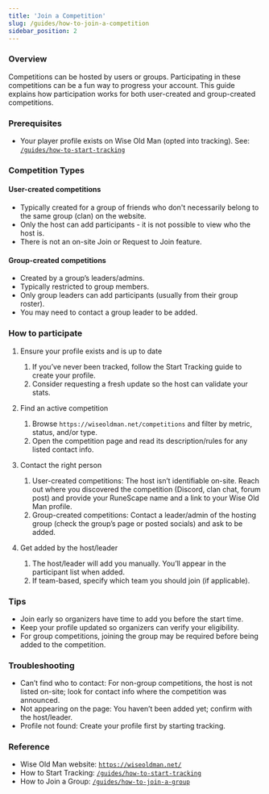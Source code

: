 ```yaml
---
title: 'Join a Competition'
slug: /guides/how-to-join-a-competition
sidebar_position: 2
---
```


### Overview
Competitions can be hosted by users or groups. Participating in these competitions can be a fun way to progress your account. This guide explains how participation works for both user-created and group-created competitions.

### Prerequisites
- Your player profile exists on Wise Old Man (opted into tracking). See: [`/guides/how-to-start-tracking`](/guides/how-to-start-tracking)

### Competition Types

#### User-created competitions
- Typically created for a group of friends who don't necessarily belong to the same group (clan) on the website.
- Only the host can add participants - it is not possible to view who the host is.
- There is not an on-site Join or Request to Join feature.

#### Group-created competitions
- Created by a group’s leaders/admins.
- Typically restricted to group members.
- Only group leaders can add participants (usually from their group roster).
- You may need to contact a group leader to be added.

### How to participate

1. Ensure your profile exists and is up to date
   1. If you’ve never been tracked, follow the Start Tracking guide to create your profile.
   2. Consider requesting a fresh update so the host can validate your stats.
   
2. Find an active competition
   1. Browse `https://wiseoldman.net/competitions` and filter by metric, status, and/or type.
   2. Open the competition page and read its description/rules for any listed contact info.

3. Contact the right person
   1. User-created competitions: The host isn’t identifiable on-site. Reach out where you discovered the competition (Discord, clan chat, forum post) and provide your RuneScape name and a link to your Wise Old Man profile.
   2. Group-created competitions: Contact a leader/admin of the hosting group (check the group’s page or posted socials) and ask to be added.

4. Get added by the host/leader
   1. The host/leader will add you manually. You’ll appear in the participant list when added.
   2. If team-based, specify which team you should join (if applicable).

### Tips
- Join early so organizers have time to add you before the start time.
- Keep your profile updated so organizers can verify your eligibility.
- For group competitions, joining the group may be required before being added to the competition.

### Troubleshooting
- Can’t find who to contact: For non-group competitions, the host is not listed on-site; look for contact info where the competition was announced.
- Not appearing on the page: You haven’t been added yet; confirm with the host/leader.
- Profile not found: Create your profile first by starting tracking.

### Reference
- Wise Old Man website: [`https://wiseoldman.net/`](https://wiseoldman.net/)
- How to Start Tracking: [`/guides/how-to-start-tracking`](/guides/how-to-start-tracking)
- How to Join a Group: [`/guides/how-to-join-a-group`](/guides/how-to-join-a-group)
